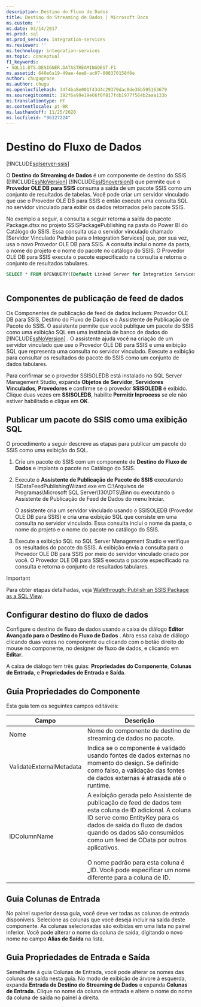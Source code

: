 ```yaml
---
description: Destino do Fluxo de Dados
title: Destino do Streaming de Dados | Microsoft Docs
ms.custom: ''
ms.date: 03/14/2017
ms.prod: sql
ms.prod_service: integration-services
ms.reviewer: ''
ms.technology: integration-services
ms.topic: conceptual
f1_keywords:
- SQL11.DTS.DESIGNER.DATASTREAMINGDEST.F1
ms.assetid: 640e6a19-49ae-4ee8-ac07-008370158f0e
author: chugugrace
ms.author: chugu
ms.openlocfilehash: 34f4ba8e001f43d4c29379dac0de36b595163679
ms.sourcegitcommit: 192f6a99e19e66f0f817fdb1977f564b2aaa133b
ms.translationtype: HT
ms.contentlocale: pt-BR
ms.lasthandoff: 11/25/2020
ms.locfileid: "96127224"
---
```

# <a name="data-streaming-destination"></a>Destino do Fluxo de Dados

[!INCLUDE[sqlserver-ssis](../../includes/applies-to-version/sqlserver-ssis.md)]


  O **Destino do Streaming de Dados** é um componente de destino do SSIS ([!INCLUDE[ssNoVersion](../../includes/ssnoversion-md.md)] [!INCLUDE[ssISnoversion](../../includes/ssisnoversion-md.md)]) que permite que o **Provedor OLE DB para SSIS** consuma a saída de um pacote SSIS como um conjunto de resultados de tabelas. Você pode criar um servidor vinculado que use o Provedor OLE DB para SSIS e então execute uma consulta SQL no servidor vinculado para exibir os dados retornados pelo pacote SSIS.  
  
 No exemplo a seguir, a consulta a seguir retorna a saída do pacote Package.dtsx no projeto SSISPackagePublishing na pasta do Power BI do Catálogo do SSIS. Essa consulta usa o servidor vinculado chamado [Servidor Vinculado Padrão para o Integration Services] que, por sua vez, usa o novo Provedor OLE DB para SSIS. A consulta inclui o nome da pasta, o nome do projeto e o nome do pacote no catálogo do SSIS. O Provedor OLE DB para SSIS executa o pacote especificado na consulta e retorna o conjunto de resultados tabulares.  
  
```sql
SELECT * FROM OPENQUERY([Default Linked Server for Integration Services], N'Folder=Power BI;Project=SSISPackagePublishing;Package=Package.dtsx')  
  
```  
  
## <a name="data-feed-publishing-components"></a>Componentes de publicação de feed de dados  
 Os Componentes de publicação de feed de dados incluem: Provedor OLE DB para SSIS, Destino do Fluxo de Dados e o Assistente de Publicação de Pacote do SSIS. O assistente permite que você publique um pacote do SSIS como uma exibição SQL em uma instância de banco de dados do [!INCLUDE[ssNoVersion](../../includes/ssnoversion-md.md)] . O assistente ajuda você na criação de um servidor vinculado que use o Provedor OLE DB para SSIS e uma exibição SQL que representa uma consulta no servidor vinculado. Execute a exibição para consultar os resultados do pacote do SSIS como um conjunto de dados tabulares.  
  
 Para confirmar se o provedor SSISOLEDB está instalado no SQL Server Management Studio, expanda **Objetos de Servidor**, **Servidores Vinculados**, **Provedores** e confirme se o provedor **SSISOLEDB** é exibido. Clique duas vezes em **SSISOLEDB**, habilite **Permitir Inprocess** se ele não estiver habilitado e clique em **OK**.  
  
## <a name="publish-an-ssis-package-as-a-sql-view"></a>Publicar um pacote do SSIS como uma exibição SQL  
 O procedimento a seguir descreve as etapas para publicar um pacote do SSIS como uma exibição do SQL.  
  
1.  Crie um pacote do SSIS com um componente de **Destino do Fluxo de Dados** e implante o pacote no Catálogo do SSIS.  
  
2.  Execute o **Assistente de Publicação de Pacote do SSIS** executando ISDataFeedPublishingWizard.exe em C:\Arquivos de Programas\Microsoft SQL Server\130\DTS\Binn ou executando o Assistente de Publicação de Feed de Dados do menu Iniciar.  
  
     O assistente cria um servidor vinculado usando o SSISOLEDB (Provedor OLE DB para SSIS) e cria uma exibição SQL que consiste em uma consulta no servidor vinculado. Essa consulta inclui o nome da pasta, o nome do projeto e o nome do pacote no catálogo do SSIS.  
  
3.  Execute a exibição SQL no SQL Server Management Studio e verifique os resultados do pacote do SSIS. A exibição envia a consulta para o Provedor OLE DB para SSIS por meio do servidor vinculado criado por você. O Provedor OLE DB para SSIS executa o pacote especificado na consulta e retorna o conjunto de resultados tabulares.  
  
> [!IMPORTANT]  
>   Para obter etapas detalhadas, veja [Walkthrough: Publish an SSIS Package as a SQL View](../../integration-services/data-flow/walkthrough-publish-an-ssis-package-as-a-sql-view.md).  

## <a name="configure-data-streaming-destination"></a>Configurar destino do fluxo de dados
  Configure o destino de fluxo de dados usando a caixa de diálogo **Editor Avançado para o Destino do Fluxo de Dados** . Abra essa caixa de diálogo clicando duas vezes no componente ou clicando com o botão direito do mouse no componente, no designer de fluxo de dados, e clicando em **Editar**.  
  
 A caixa de diálogo tem três guias: **Propriedades do Componente**, **Colunas de Entrada**, e **Propriedades de Entrada e Saída**.  
  
## <a name="component-properties-tab"></a>Guia Propriedades do Componente  
 Esta guia tem os seguintes campos editáveis:  
  
|Campo|Descrição|  
|-----------|-----------------|  
|Nome|Nome do componente de destino de streaming de dados no pacote.|  
|ValidateExternalMetadata|Indica se o componente é validado usando fontes de dados externas no momento do design. Se definido como falso, a validação das fontes de dados externas é atrasada até o runtime.|  
|IDColumnName|A exibição gerada pelo Assistente de publicação de feed de dados tem esta coluna de ID adicional. A coluna ID serve como EntityKey para os dados de saída do fluxo de dados quando os dados são consumidos como um feed de OData por outros aplicativos.<br /><br /> O nome padrão para esta coluna é _ID. Você pode especificar um nome diferente para a coluna de ID.|  
  
## <a name="input-columns-tab"></a>Guia Colunas de Entrada  
 No painel superior dessa guia, você deve ver todas as colunas de entrada disponíveis. Selecione as colunas que você deseja incluir na saída deste componente. As colunas selecionadas são exibidas em uma lista no painel inferior. Você pode alterar o nome da coluna de saída, digitando o novo nome no campo **Alias de Saída** na lista.  
  
## <a name="input-output-properties-tab"></a>Guia Propriedades de Entrada e Saída  
 Semelhante à guia Colunas de Entrada, você pode alterar os nomes das colunas de saída nesta guia. No modo de exibição de árvore à esquerda, expanda **Entrada de Destino do Streaming de Dados** e expanda **Colunas de Entrada**. Clique no nome da coluna de entrada e altere o nome do nome da coluna de saída no painel à direita.

